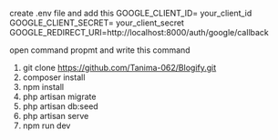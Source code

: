 create .env file and add this
GOOGLE_CLIENT_ID= your_client_id
GOOGLE_CLIENT_SECRET= your_client_secret
GOOGLE_REDIRECT_URI=http://localhost:8000/auth/google/callback

open command propmt and write this command

1. git clone https://github.com/Tanima-062/Blogify.git
2. composer install
3. npm install
4. php artisan migrate
5. php artisan db:seed
6. php artisan serve
7. npm run dev
